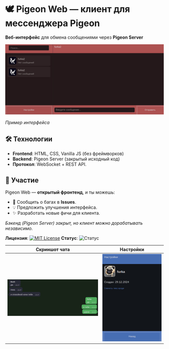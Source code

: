 # 🕊 Pigeon Web — клиент для мессенджера Pigeon  

**Веб-интерфейс** для обмена сообщениями через **Pigeon Server**

![Интерфейс](screenshots/full.jpg) 

*Пример интерфейса*  

## 🛠 Технологии  
- **Frontend**: HTML, CSS, Vanilla JS (без фреймворков)  
- **Backend**: Pigeon Server (закрытый исходный код)
- **Протокол**: WebSocket + REST API.  

## 🤝 Участие  
Pigeon Web — **открытый фронтенд**, и ты можешь:  
- 🐞 Сообщить о багах в **Issues**.  
- 💡 Предложить улучшения интерфейса.  
- ✨ Разработать новые фичи для клиента.  

*Бэкенд (Pigeon Server) закрыт, но клиент можно дорабатывать независимо.*  

**Лицензия**: [![MIT License](https://img.shields.io/badge/license-MIT-blue)](LICENSE)
**Статус**: ![Статус](https://img.shields.io/badge/status-active-brightgreen)

| Скриншот чата | Настройки |  
|---------------|----------|  
| ![Чат](screenshots/chat_preview.jpg) | ![Настройки](screenshots/settings.jpg) | 
